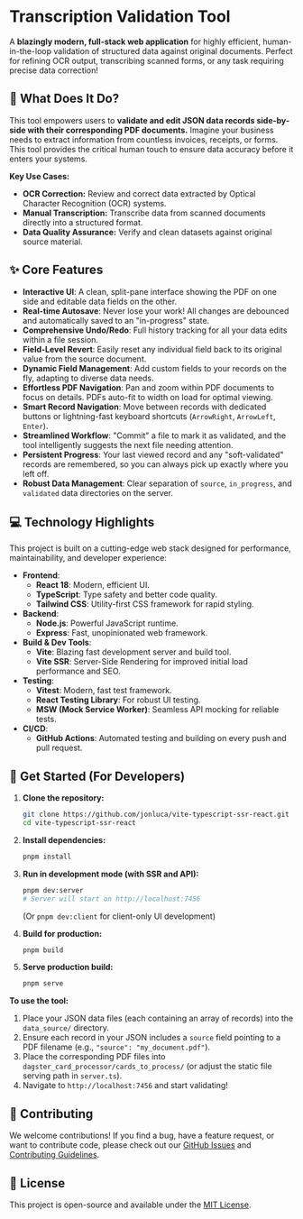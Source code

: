 # Transcription Validation Tool

<!-- [![Node CI](https://github.com/jonluca/vite-typescript-ssr-react/actions/workflows/nodejs.yml/badge.svg)](https://github.com/jonluca/vite-typescript-ssr-react/actions/workflows/nodejs.yml) -->

A **blazingly modern, full-stack web application** for highly efficient, human-in-the-loop validation of structured data against original documents. Perfect for refining OCR output, transcribing scanned forms, or any task requiring precise data correction!

<!-- ![video](video.gif)
*(Above: A quick demo showing the intuitive UI in action!)* -->

## 🚀 What Does It Do?

This tool empowers users to **validate and edit JSON data records side-by-side with their corresponding PDF documents.** Imagine your business needs to extract information from countless invoices, receipts, or forms. This tool provides the critical human touch to ensure data accuracy before it enters your systems.

**Key Use Cases:**

* **OCR Correction:** Review and correct data extracted by Optical Character Recognition (OCR) systems.
* **Manual Transcription:** Transcribe data from scanned documents directly into a structured format.
* **Data Quality Assurance:** Verify and clean datasets against original source material.

## ✨ Core Features

* **Interactive UI**: A clean, split-pane interface showing the PDF on one side and editable data fields on the other.
* **Real-time Autosave**: Never lose your work! All changes are debounced and automatically saved to an "in-progress" state.
* **Comprehensive Undo/Redo**: Full history tracking for all your data edits within a file session.
* **Field-Level Revert**: Easily reset any individual field back to its original value from the source document.
* **Dynamic Field Management**: Add custom fields to your records on the fly, adapting to diverse data needs.
* **Effortless PDF Navigation**: Pan and zoom within PDF documents to focus on details. PDFs auto-fit to width on load for optimal viewing.
* **Smart Record Navigation**: Move between records with dedicated buttons or lightning-fast keyboard shortcuts (`ArrowRight`, `ArrowLeft`, `Enter`).
* **Streamlined Workflow**: "Commit" a file to mark it as validated, and the tool intelligently suggests the next file needing attention.
* **Persistent Progress**: Your last viewed record and any "soft-validated" records are remembered, so you can always pick up exactly where you left off.
* **Robust Data Management**: Clear separation of `source`, `in_progress`, and `validated` data directories on the server.

## 💻 Technology Highlights

This project is built on a cutting-edge web stack designed for performance, maintainability, and developer experience:

* **Frontend**:
  * **React 18**: Modern, efficient UI.
  * **TypeScript**: Type safety and better code quality.
  * **Tailwind CSS**: Utility-first CSS framework for rapid styling.
* **Backend**:
  * **Node.js**: Powerful JavaScript runtime.
  * **Express**: Fast, unopinionated web framework.
* **Build & Dev Tools**:
  * **Vite**: Blazing fast development server and build tool.
  * **Vite SSR**: Server-Side Rendering for improved initial load performance and SEO.
* **Testing**:
  * **Vitest**: Modern, fast test framework.
  * **React Testing Library**: For robust UI testing.
  * **MSW (Mock Service Worker)**: Seamless API mocking for reliable tests.
* **CI/CD**:
  * **GitHub Actions**: Automated testing and building on every push and pull request.

## 🚀 Get Started (For Developers)

1. **Clone the repository:**

    ```bash
    git clone https://github.com/jonluca/vite-typescript-ssr-react.git
    cd vite-typescript-ssr-react
    ```

2. **Install dependencies:**

    ```bash
    pnpm install
    ```

3. **Run in development mode (with SSR and API):**

    ```bash
    pnpm dev:server
    # Server will start on http://localhost:7456
    ```

    (Or `pnpm dev:client` for client-only UI development)

4. **Build for production:**

    ```bash
    pnpm build
    ```

5. **Serve production build:**

    ```bash
    pnpm serve
    ```

**To use the tool:**

1. Place your JSON data files (each containing an array of records) into the `data_source/` directory.
2. Ensure each record in your JSON includes a `source` field pointing to a PDF filename (e.g., `"source": "my_document.pdf"`).
3. Place the corresponding PDF files into `dagster_card_processor/cards_to_process/` (or adjust the static file serving path in `server.ts`).
4. Navigate to `http://localhost:7456` and start validating!

## 🤝 Contributing

We welcome contributions! If you find a bug, have a feature request, or want to contribute code, please check out our [GitHub Issues](https://github.com/jonluca/vite-typescript-ssr-react/issues) and [Contributing Guidelines](https://github.com/jonluca/vite-typescript-ssr-react/blob/main/CONTRIBUTING.md).

## 📜 License

This project is open-source and available under the [MIT License](https://github.com/jonluca/vite-typescript-ssr-react/blob/main/LICENSE).
